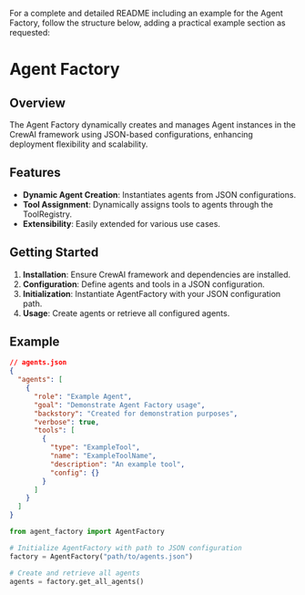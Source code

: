 For a complete and detailed README including an example for the Agent Factory, follow the structure below, adding a practical example section as requested:

# Agent Factory

## Overview

The Agent Factory dynamically creates and manages Agent instances in the CrewAI framework using JSON-based configurations, enhancing deployment flexibility and scalability.

## Features

- **Dynamic Agent Creation**: Instantiates agents from JSON configurations.
- **Tool Assignment**: Dynamically assigns tools to agents through the ToolRegistry.
- **Extensibility**: Easily extended for various use cases.

## Getting Started

1. **Installation**: Ensure CrewAI framework and dependencies are installed.
2. **Configuration**: Define agents and tools in a JSON configuration.
3. **Initialization**: Instantiate AgentFactory with your JSON configuration path.
4. **Usage**: Create agents or retrieve all configured agents.

## Example

```json
// agents.json
{
  "agents": [
    {
      "role": "Example Agent",
      "goal": "Demonstrate Agent Factory usage",
      "backstory": "Created for demonstration purposes",
      "verbose": true,
      "tools": [
        {
          "type": "ExampleTool",
          "name": "ExampleToolName",
          "description": "An example tool",
          "config": {}
        }
      ]
    }
  ]
}
```

```python
from agent_factory import AgentFactory

# Initialize AgentFactory with path to JSON configuration
factory = AgentFactory("path/to/agents.json")

# Create and retrieve all agents
agents = factory.get_all_agents()
```
